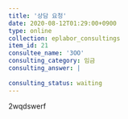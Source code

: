```yaml
---
title: '상담 요청'
date: 2020-08-12T01:29:00+0900
type: online
collection: eplabor_consultings
item_id: 21
consultee_name: '3OO'
consulting_category: 임금
consulting_answer: |
    
consulting_status: waiting
---
```


2wqdswerf
